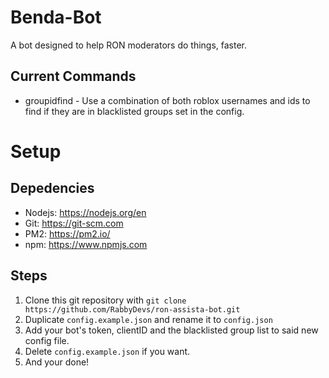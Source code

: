 # Benda-Bot
A bot designed to help RON moderators do things, faster.

## Current Commands
* groupidfind - Use a combination of both roblox usernames and ids to find if they are in blacklisted groups set in the config.

# Setup
## Depedencies
* Nodejs: https://nodejs.org/en
* Git: https://git-scm.com
* PM2: https://pm2.io/
* npm: https://www.npmjs.com

## Steps
1. Clone this git repository with `git clone https://github.com/RabbyDevs/ron-assista-bot.git`
2. Duplicate `config.example.json` and rename it to `config.json`
3. Add your bot's token, clientID and the blacklisted group list to said new config file.
4. Delete `config.example.json` if you want.
5. And your done!